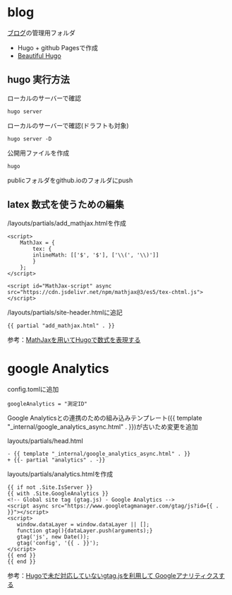 # blog
[ブログ](https://yuhi-sa.github.io/)の管理用フォルダ
- Hugo + github Pagesで作成
- [Beautiful Hugo](https://themes.gohugo.io/beautifulhugo/)

## hugo 実行方法
ローカルのサーバーで確認
```
hugo server
```
ローカルのサーバーで確認(ドラフトも対象)
```
hugo server -D
```
公開用ファイルを作成
```
hugo
```
publicフォルダをgithub.ioのフォルダにpush


## latex 数式を使うための編集
/layouts/partials/add_mathjax.htmlを作成
```
<script>
    MathJax = {
        tex: {
        inlineMath: [['$', '$'], ['\\(', '\\)']]
        }
    };
</script>

<script id="MathJax-script" async src="https://cdn.jsdelivr.net/npm/mathjax@3/es5/tex-chtml.js"></script>
```

/layouts/partials/site-header.htmlに追記
```
{{ partial "add_mathjax.html" . }}
```
参考：[MathJaxを用いてHugoで数式を表現する](https://somei-tec.com/article/computer-science/framework/hugo/hugo_mathjax/)

# google Analytics
config.tomlに追加
```
googleAnalytics = "測定ID"

```
Google Analyticsとの連携のための組み込みテンプレート({{ template "_internal/google_analytics_async.html" . }})が古いため変更を追加  

layouts/partials/head.html
```
- {{ template "_internal/google_analytics_async.html" . }}
+ {{- partial "analytics" . -}}
```
layouts/partials/analytics.htmlを作成
```
{{ if not .Site.IsServer }}
{{ with .Site.GoogleAnalytics }}
<!-- Global site tag (gtag.js) - Google Analytics -->
<script async src="https://www.googletagmanager.com/gtag/js?id={{ . }}"></script>
<script>
   window.dataLayer = window.dataLayer || [];
   function gtag(){dataLayer.push(arguments);}
   gtag('js', new Date());
   gtag('config', '{{ . }}');
</script>
{{ end }}
{{ end }}
```
参考：[Hugoで未だ対応していないgtag.jsを利用して Googleアナリティクスする](https://qiita.com/momotaro98/items/4de7934fd79cd6b34fce)